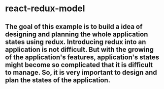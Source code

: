 # react-redux-model
## The goal of this example is to build a idea of designing and planning the whole application states using redux. Introducing redux into an application is not difficult. But with the growing of the application's features, application's states might become so complicated that it is difficult to manage. So, it is very important to design and plan the states of the application.
